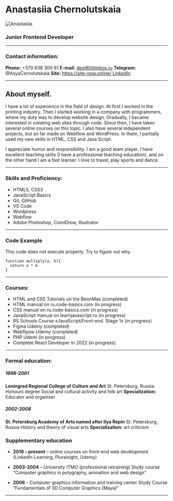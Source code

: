 # Anastasiia Chernolutskaia 
![Anastasiia](https://avatars.githubusercontent.com/u/105224880?v=4 "Anastasiia")

### Junior Frontend Developer 
***
### Contact information:
**Phone:**  +370 638 300 61
**E-mail:** desi80@inbox.ru
**Telegram:** @AsyaČernolutskaia
**Site:** https://site-now.online/
[LinkedIn](https://www.linkedin.com/in/anastasiia-chernolutskaia/)

***
## About myself.

I have a lot of experience in the field of design.
At first I worked in the printing industry.
Then I started working in a company with programmers, where my duty was to develop website design.
Gradually, I became interested in creating web sites through code.
Since then, I have taken several online courses on this topic.
I also have several independent projects, but so far made on Webflow and WordPress.
In them, I partially used my new skills in HTML, CSS and Java Script.

I appreciate humor and responsibility.
I am a good team player.
I have excellent teaching skills (I have a professional teaching education), and on the other hand I am a fast learner.
I love to travel, play sports and dance.
***
### Skills and Proficiency:
* HTML5, CSS3
* JavaScript Basics
* Git, GitHub
* VS Code
* Wordpress
* Webflow
* Adobe Photoshop, CorelDrow, Illustrator

***
### Code Example 

This code does not execute properly. Try to figure out why.
```
function multiply(a, b){
  return a * b
}
```
***
### Courses:
* HTML and CSS Tutorials on the BeonMax (completed)
* HTML manual on ru.code-basics.com (in progress)
* CSS manual on ru.code-basics.com (in progress)
* JavaScript manual on learnjavascript.ru (in progress)
* RS Schools Course «JavaScript/Front-end. Stage 1» (in progress)
* Figma Udemy (completed)
* Webflpow Udemy (completed)
* PHP Udemi (in progress)
* Complete React Developer in 2022 (in progress)
***

### Formal education: 

##### 1998-2001 
**Leningrad Regional College of Culture and Art**
St. Petersburg, Russia.
Honours degree
Social and cultural activity and folk art
**Specialization:** Educator and organizer
 
##### 2002-2008
**St. Petersburg Academy of Arts named after Ilya Repin**
St. Petersburg, Russia
History and theory of visual arts
**Specialization:** art criticism



### Supplementary education
* **2019 – present** – online courses on front-end web development 
(LinkedIn Learning, Pluralsight, Udemy)
* **2003-2004** – University ITMO (professional retraining)
Study course  "Сomputer graphics in polygraphy, animation and web design"
 
* **2006** - Сomputer graphics information and training center
Study Course “Fundamentals of 3D Computer Graphics (Maya)”

***


